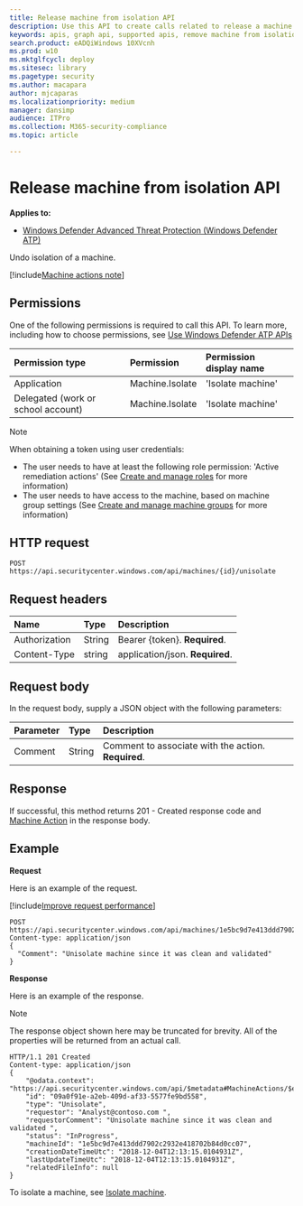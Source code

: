 ```yaml
---
title: Release machine from isolation API
description: Use this API to create calls related to release a machine from isolation.
keywords: apis, graph api, supported apis, remove machine from isolation
search.product: eADQiWindows 10XVcnh
ms.prod: w10
ms.mktglfcycl: deploy
ms.sitesec: library
ms.pagetype: security
ms.author: macapara
author: mjcaparas
ms.localizationpriority: medium
manager: dansimp
audience: ITPro
ms.collection: M365-security-compliance 
ms.topic: article

---
```


# Release machine from isolation API
**Applies to:**
- [Windows Defender Advanced Threat Protection (Windows Defender ATP)](https://go.microsoft.com/fwlink/p/?linkid=2069559)

Undo isolation of a machine.

[!include[Machine actions note](machineactionsnote.md)]

## Permissions
One of the following permissions is required to call this API. To learn more, including how to choose permissions, see [Use Windows Defender ATP APIs](apis-intro.md)

Permission type |	Permission	|	Permission display name
:---|:---|:---
Application |	Machine.Isolate |	'Isolate machine'
Delegated (work or school account) |	Machine.Isolate |	'Isolate machine'

>[!Note]
> When obtaining a token using user credentials:
>- The user needs to have at least the following role permission: 'Active remediation actions' (See [Create and manage roles](user-roles-windows-defender-advanced-threat-protection.md) for more information)
>- The user needs to have access to the machine, based on machine group settings (See [Create and manage machine groups](machine-groups-windows-defender-advanced-threat-protection.md) for more information)

## HTTP request
```
POST https://api.securitycenter.windows.com/api/machines/{id}/unisolate
```

## Request headers

Name | Type | Description
:---|:---|:---
Authorization | String | Bearer {token}. **Required**.
Content-Type | string | application/json. **Required**.


## Request body
In the request body, supply a JSON object with the following parameters:

Parameter |	Type	| Description
:---|:---|:---
Comment |	String |	Comment to associate with the action. **Required**.

## Response
If successful, this method returns 201 - Created response code and [Machine Action](machineaction-windows-defender-advanced-threat-protection-new.md) in the response body.


## Example

**Request**

Here is an example of the request.

[!include[Improve request performance](improverequestperformance-new.md)]

```
POST https://api.securitycenter.windows.com/api/machines/1e5bc9d7e413ddd7902c2932e418702b84d0cc07/unisolate 
Content-type: application/json
{
  "Comment": "Unisolate machine since it was clean and validated"
}

```
**Response**

Here is an example of the response.

>[!NOTE]
>The response object shown here may be truncated for brevity. All of the properties will be returned from an actual call.

```
HTTP/1.1 201 Created
Content-type: application/json
{
    "@odata.context": "https://api.securitycenter.windows.com/api/$metadata#MachineActions/$entity",
    "id": "09a0f91e-a2eb-409d-af33-5577fe9bd558",
    "type": "Unisolate",
    "requestor": "Analyst@contoso.com ",
    "requestorComment": "Unisolate machine since it was clean and validated ",
    "status": "InProgress",
    "machineId": "1e5bc9d7e413ddd7902c2932e418702b84d0cc07",
    "creationDateTimeUtc": "2018-12-04T12:13:15.0104931Z",
    "lastUpdateTimeUtc": "2018-12-04T12:13:15.0104931Z",
	"relatedFileInfo": null
}

```

To isolate a machine, see [Isolate machine](isolate-machine-windows-defender-advanced-threat-protection-new.md).


